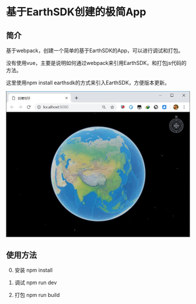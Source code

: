 # 基于EarthSDK创建的极简App

## 简介

基于webpack，创建一个简单的基于EarthSDK的App，可以进行调试和打包。

没有使用vue，主要是说明如何通过webpack来引用EarthSDK，和打包js代码的方法。

这里使用npm install earthsdk的方式来引入EarthSDK，方便版本更新。

![预览](./tools/images/preview.jpg)

## 使用方法

0. 安装
npm install

1. 调试
npm run dev

2. 打包
npm run build


